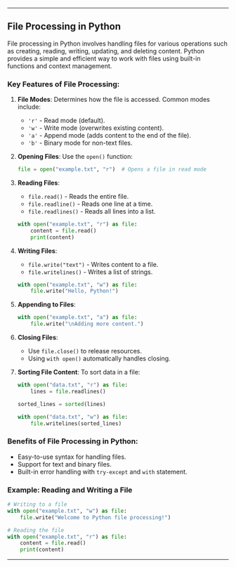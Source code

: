 

---

## File Processing in Python

File processing in Python involves handling files for various operations such as creating, reading, writing, updating, and deleting content. Python provides a simple and efficient way to work with files using built-in functions and context management.

### Key Features of File Processing:
1. **File Modes**: Determines how the file is accessed. Common modes include:
   - `'r'` - Read mode (default).
   - `'w'` - Write mode (overwrites existing content).
   - `'a'` - Append mode (adds content to the end of the file).
   - `'b'` - Binary mode for non-text files.

2. **Opening Files**: Use the `open()` function:
   ```python
   file = open("example.txt", "r")  # Opens a file in read mode
   ```

3. **Reading Files**:
   - `file.read()` - Reads the entire file.
   - `file.readline()` - Reads one line at a time.
   - `file.readlines()` - Reads all lines into a list.
   ```python
   with open("example.txt", "r") as file:
       content = file.read()
       print(content)
   ```

4. **Writing Files**:
   - `file.write("text")` - Writes content to a file.
   - `file.writelines()` - Writes a list of strings.
   ```python
   with open("example.txt", "w") as file:
       file.write("Hello, Python!")
   ```

5. **Appending to Files**:
   ```python
   with open("example.txt", "a") as file:
       file.write("\nAdding more content.")
   ```

6. **Closing Files**:
   - Use `file.close()` to release resources.
   - Using `with open()` automatically handles closing.

7. **Sorting File Content**:
   To sort data in a file:
   ```python
   with open("data.txt", "r") as file:
       lines = file.readlines()

   sorted_lines = sorted(lines)

   with open("data.txt", "w") as file:
       file.writelines(sorted_lines)
   ```

### Benefits of File Processing in Python:
- Easy-to-use syntax for handling files.
- Support for text and binary files.
- Built-in error handling with `try-except` and `with` statement.

### Example: Reading and Writing a File
```python
# Writing to a file
with open("example.txt", "w") as file:
    file.write("Welcome to Python file processing!")

# Reading the file
with open("example.txt", "r") as file:
    content = file.read()
    print(content)
```

---
